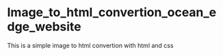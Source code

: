 # Image_to_html_convertion_ocean_edge_website
This is a simple image to html convertion with html and css
